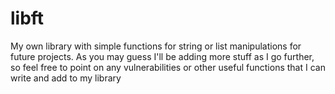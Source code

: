 # libft

My own library with simple functions for string or list manipulations for future projects. As you may guess I'll be adding more stuff as I go further, so feel free to point on any vulnerabilities or other useful functions that I can write and add to my library
